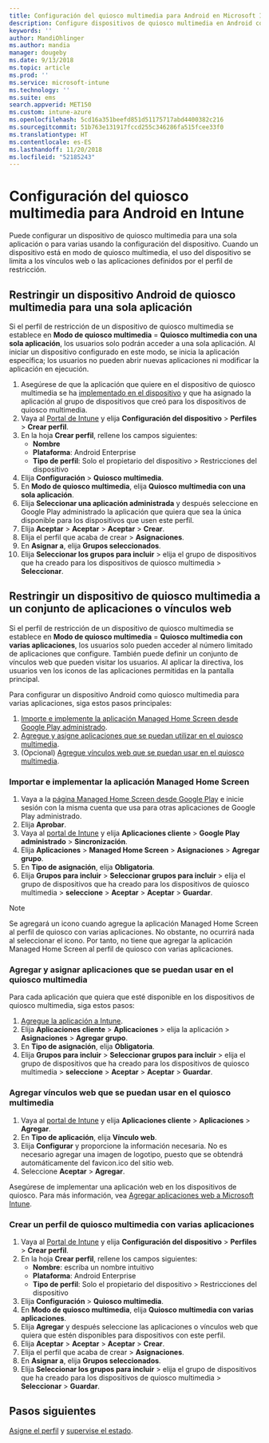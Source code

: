 ```yaml
---
title: Configuración del quiosco multimedia para Android en Microsoft Intune - Azure | Microsoft Docs
description: Configure dispositivos de quiosco multimedia en Android con una aplicación o con varias aplicaciones.
keywords: ''
author: MandiOhlinger
ms.author: mandia
manager: dougeby
ms.date: 9/13/2018
ms.topic: article
ms.prod: ''
ms.service: microsoft-intune
ms.technology: ''
ms.suite: ems
search.appverid: MET150
ms.custom: intune-azure
ms.openlocfilehash: 5cd16a351beefd851d51175717abd4400382c216
ms.sourcegitcommit: 51b763e131917fccd255c346286fa515fcee33f0
ms.translationtype: HT
ms.contentlocale: es-ES
ms.lasthandoff: 11/20/2018
ms.locfileid: "52185243"
---
```

# <a name="kiosk-settings-for-android-devices-in-intune"></a>Configuración del quiosco multimedia para Android en Intune

Puede configurar un dispositivo de quiosco multimedia para una sola aplicación o para varias usando la configuración del dispositivo. Cuando un dispositivo está en modo de quiosco multimedia, el uso del dispositivo se limita a los vínculos web o las aplicaciones definidos por el perfil de restricción. 

## <a name="restrict-an-android-kiosk-device-to-a-single-app"></a>Restringir un dispositivo Android de quiosco multimedia para una sola aplicación

Si el perfil de restricción de un dispositivo de quiosco multimedia se establece en **Modo de quiosco multimedia** = **Quiosco multimedia con una sola aplicación**, los usuarios solo podrán acceder a una sola aplicación. Al iniciar un dispositivo configurado en este modo, se inicia la aplicación específica; los usuarios no pueden abrir nuevas aplicaciones ni modificar la aplicación en ejecución.

1. Asegúrese de que la aplicación que quiere en el dispositivo de quiosco multimedia se ha [implementado en el dispositivo](apps-deploy.md) y que ha asignado la aplicación al grupo de dispositivos que creó para los dispositivos de quiosco multimedia.
2. Vaya al [Portal de Intune](https://portal.azure.com) y elija **Configuración del dispositivo** > **Perfiles** > **Crear perfil**.
3. En la hoja **Crear perfil**, rellene los campos siguientes:
     - **Nombre**
     - **Plataforma**: Android Enterprise
     - **Tipo de perfil**: Solo el propietario del dispositivo > Restricciones del dispositivo
4. Elija **Configuración** > **Quiosco multimedia**.
5. En **Modo de quiosco multimedia**, elija **Quiosco multimedia con una sola aplicación**.
6. Elija **Seleccionar una aplicación administrada** y después seleccione en Google Play administrado la aplicación que quiera que sea la única disponible para los dispositivos que usen este perfil.
7. Elija **Aceptar** > **Aceptar** > **Aceptar** > **Crear**.
8. Elija el perfil que acaba de crear > **Asignaciones**.
9. En **Asignar a**, elija **Grupos seleccionados**.
10. Elija **Seleccionar los grupos para incluir** > elija el grupo de dispositivos que ha creado para los dispositivos de quiosco multimedia > **Seleccionar**.

## <a name="restrict-a-kiosk-device-to-a-set-of-apps-or-web-links"></a>Restringir un dispositivo de quiosco multimedia a un conjunto de aplicaciones o vínculos web

Si el perfil de restricción de un dispositivo de quiosco multimedia se establece en **Modo de quiosco multimedia** = **Quiosco multimedia con varias aplicaciones**, los usuarios solo pueden acceder al número limitado de aplicaciones que configure. También puede definir un conjunto de vínculos web que pueden visitar los usuarios. Al aplicar la directiva, los usuarios ven los iconos de las aplicaciones permitidas en la pantalla principal.

Para configurar un dispositivo Android como quiosco multimedia para varias aplicaciones, siga estos pasos principales:

1. [Importe e implemente la aplicación Managed Home Screen desde Google Play administrado](#import-and-deploy-the-managed-home-screen-app).
2. [Agregue y asigne aplicaciones que se puedan utilizar en el quiosco multimedia](#add-and-assign-apps-that-can-be-used-in-kiosk-mode).
3. (Opcional) [Agregue vínculos web que se puedan usar en el quiosco multimedia](#add-web-links-that-can-be-used-in-kiosk-mode).

### <a name="import-and-deploy-the-managed-home-screen-app"></a>Importar e implementar la aplicación Managed Home Screen

1. Vaya a la [página Managed Home Screen desde Google Play](https://play.google.com/work/apps/details?id=com.microsoft.launcher.enterprise) e inicie sesión con la misma cuenta que usa para otras aplicaciones de Google Play administrado.
2. Elija **Aprobar**.
3. Vaya al [portal de Intune](https://portal.azure.com) y elija **Aplicaciones cliente** > **Google Play administrado** > **Sincronización**.
4. Elija **Aplicaciones** > **Managed Home Screen** > **Asignaciones** > **Agregar grupo**.
5. En **Tipo de asignación**, elija **Obligatoria**.
6. Elija **Grupos para incluir** > **Seleccionar grupos para incluir** > elija el grupo de dispositivos que ha creado para los dispositivos de quiosco multimedia > **seleccione** > **Aceptar** > **Aceptar** > **Guardar**.

> [!NOTE]
> Se agregará un icono cuando agregue la aplicación Managed Home Screen al perfil de quiosco con varias aplicaciones. No obstante, no ocurrirá nada al seleccionar el icono. Por tanto, no tiene que agregar la aplicación Managed Home Screen al perfil de quiosco con varias aplicaciones.

### <a name="add-and-assign-apps-that-can-be-used-in-kiosk-mode"></a>Agregar y asignar aplicaciones que se puedan usar en el quiosco multimedia

Para cada aplicación que quiera que esté disponible en los dispositivos de quiosco multimedia, siga estos pasos:

1. [Agregue la aplicación a Intune](store-apps-android.md).
2. Elija **Aplicaciones cliente** > **Aplicaciones** > elija la aplicación > **Asignaciones** > **Agregar grupo**.
3. En **Tipo de asignación**, elija **Obligatoria**.
4. Elija **Grupos para incluir** > **Seleccionar grupos para incluir** > elija el grupo de dispositivos que ha creado para los dispositivos de quiosco multimedia > **seleccione** > **Aceptar** > **Aceptar** > **Guardar**.

### <a name="add-web-links-that-can-be-used-in-kiosk-mode"></a>Agregar vínculos web que se puedan usar en el quiosco multimedia

1. Vaya al [portal de Intune](https://portal.azure.com) y elija **Aplicaciones cliente** > **Aplicaciones** > **Agregar**.
2. En **Tipo de aplicación**, elija **Vínculo web**.
3. Elija **Configurar** y proporcione la información necesaria. No es necesario agregar una imagen de logotipo, puesto que se obtendrá automáticamente del favicon.ico del sitio web.
4. Seleccione **Aceptar** > **Agregar**.

Asegúrese de implementar una aplicación web en los dispositivos de quiosco. Para más información, vea [Agregar aplicaciones web a Microsoft Intune](web-app.md).

### <a name="create-a-multi-app-kiosk-profile"></a>Crear un perfil de quiosco multimedia con varias aplicaciones

1. Vaya al [Portal de Intune](https://portal.azure.com) y elija **Configuración del dispositivo** > **Perfiles** > **Crear perfil**.
3. En la hoja **Crear perfil**, rellene los campos siguientes:
     - **Nombre**: escriba un nombre intuitivo
     - **Plataforma**: Android Enterprise
     - **Tipo de perfil**: Solo el propietario del dispositivo > Restricciones del dispositivo
4. Elija **Configuración** > **Quiosco multimedia**.
5. En **Modo de quiosco multimedia**, elija **Quiosco multimedia con varias aplicaciones**.
6. Elija **Agregar** y después seleccione las aplicaciones o vínculos web que quiera que estén disponibles para dispositivos con este perfil.
7. Elija **Aceptar** > **Aceptar** > **Aceptar** > **Crear**.
8. Elija el perfil que acaba de crear > **Asignaciones**.
9. En **Asignar a**, elija **Grupos seleccionados**.
10. Elija **Seleccionar los grupos para incluir** > elija el grupo de dispositivos que ha creado para los dispositivos de quiosco multimedia > **Seleccionar** > **Guardar**.

## <a name="next-steps"></a>Pasos siguientes
[Asigne el perfil](device-profile-assign.md) y [supervise el estado](device-profile-monitor.md).
